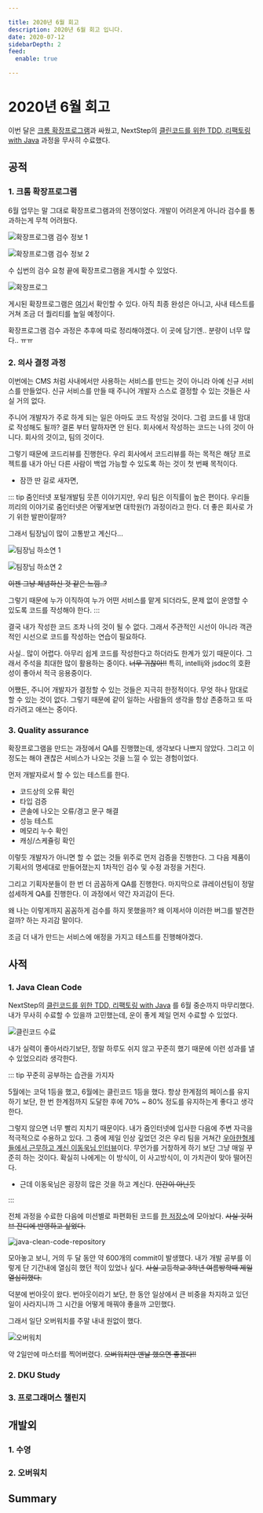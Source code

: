 ```yaml
---

title: 2020년 6월 회고
description: 2020년 6월 회고 입니다.
date: 2020-07-12
sidebarDepth: 2
feed:
  enable: true

---
```


# 2020년 6월 회고

이번 달은 [크롬 확장프로그램](https://chrome.google.com/webstore/detail/zum-newtab/bghgeookcfdmkoocalbclnhofnenmhlf?hl=ko&authuser=2)과 싸웠고,
NextStep의 [클린코드를 위한 TDD, 리팩토링 with Java](https://edu.nextstep.camp/c/8fWRxNWU) 과정을 무사히 수료했다.

## 공적

### 1. 크롬 확장프로그램

6월 업무는 말 그대로 확장프로그램과의 전쟁이었다. 개발이 어려운게 아니라 검수를 통과하는게 무척 어려웠다.

![확장프로그램 검수 정보 1](https://user-images.githubusercontent.com/18749057/86334105-bb778300-bc87-11ea-804c-1abf82170b6b.png)

![확장프로그램 검수 정보 2](https://user-images.githubusercontent.com/18749057/86334283-fd082e00-bc87-11ea-9732-5f348891ec76.png)

수 십번의 검수 요청 끝에 확장프로그램을 게시할 수 있었다.

![확장프로그](https://user-images.githubusercontent.com/18749057/86334687-83bd0b00-bc88-11ea-94c6-33f6971a01c7.png)

게시된 확장프로그램은 [여기](https://chrome.google.com/webstore/detail/zum-newtab/bghgeookcfdmkoocalbclnhofnenmhlf?hl=ko&authuser=2)서 확인할 수 있다. 아직 최종 완성은 아니고, 사내 테스트를 거쳐 조금 더 퀄리티를 높일 예정이다.

확장프로그램 검수 과정은 추후에 따로 정리해야겠다. 이 곳에 담기엔.. 분량이 너무 많다.. ㅠㅠ

### 2. 의사 결정 과정

이번에는 CMS 처럼 사내에서만 사용하는 서비스를 만드는 것이 아니라 아예 신규 서비스를 만들었다.
신규 서비스를 만들 때 주니어 개발자 스스로 결정할 수 있는 것들은 사실 거의 없다.

주니어 개발자가 주로 하게 되는 일은 아마도 코드 작성일 것이다.
그럼 코드를 내 맘대로 작성해도 될까? 결론 부터 말하자면 안 된다.
회사에서 작성하는 코드는 나의 것이 아니다. 회사의 것이고, 팀의 것이다.

그렇기 때문에 코드리뷰를 진행한다.
우리 회사에서 코드리뷰를 하는 목적은 해당 프로젝트를 내가 아닌 다른 사람이 백업 가능할 수 있도록 하는 것이 첫 번째 목적이다.

* 잠깐 딴 길로 새자면,

::: tip 줌인터넷 포털개발팀
웃픈 이야기지만, 우리 팀은 이직률이 높은 편이다.
우리들 끼리의 이야기로 줌인터넷은 어떻게보면 대학원(?) 과정이라고 한다.
더 좋은 회사로 가기 위한 발판이랄까?

그래서 팀장님이 많이 고통받고 계신다...

![팀장님 하소연 1](https://user-images.githubusercontent.com/18749057/87239420-fc228980-c449-11ea-9441-e80ae62393b6.png)

![팀장님 하소연 2](https://user-images.githubusercontent.com/18749057/87239366-4ce5b280-c449-11ea-9421-79231c4310e7.png)

~~이젠 그냥 체념하신 것 같은 느낌..?~~ 

그렇기 때문에 누가 이직하여 누가 어떤 서비스를 맡게 되더라도, 문제 없이 운영할 수 있도록 코드를 작성해야 한다.
:::

결국 내가 작성한 코드 조차 나의 것이 될 수 없다.
그래서 주관적인 시선이 아니라 객관적인 시선으로 코드를 작성하는 연습이 필요하다.

사실.. 많이 어렵다. 아무리 쉽게 코드를 작성한다고 하더라도 한계가 있기 때문이다.
그래서 주석을 최대한 많이 활용하는 중이다. ~~너무 귀찮아!!~~
특히, intellij와 jsdoc의 호환성이 좋아서 적극 응용중이다.

어쨌든, 주니어 개발자가 결정할 수 있는 것들은 지극히 한정적이다.
무엇 하나 맘대로 할 수 있는 것이 없다. 그렇기 때문에 같이 일하는 사람들의 생각을 항상 존중하고 또 따라가려고 애쓰는 중이다.

### 3. Quality assurance

확장프로그램을 만드는 과정에서 QA를 진행했는데, 생각보다 나쁘지 않았다.
그리고 이 정도는 해야 괜찮은 서비스가 나오는 것을 느낄 수 있는 경험이었다.

먼저 개발자로서 할 수 있는 테스트를 한다.

- 코드상의 오류 확인
- 타입 검증
- 콘솔에 나오는 오류/경고 문구 해결
- 성능 테스트
- 메모리 누수 확인
- 캐싱/스케쥴링 확인

이렇듯 개발자가 아니면 할 수 없는 것들 위주로 먼저 검증을 진행한다.
그 다음 제품이 기획서의 명세대로 만들어졌는지 1차적인 검수 및 수정 과정을 거친다. 

그리고 기획자분들이 한 번 더 곰꼼하게 QA를 진행한다. 마지막으로 큐레이션팀이 정말 섬세하게 QA를 진행한다. 이 과정에서 약간 자괴감이 든다.

왜 나는 이렇게까지 꼼꼼하게 검수를 하지 못했을까? 왜 이제서야 이러한 버그를 발견한걸까? 하는 자괴감 말이다.

조금 더 내가 만드는 서비스에 애정을 가지고 테스트를 진행해야겠다.

## 사적

### 1. Java Clean Code

NextStep의 [클린코드를 위한 TDD, 리팩토링 with Java](https://edu.nextstep.camp/c/8fWRxNWU) 를 6월 중순까지 마무리했다.
내가 무사히 수료할 수 있을까 고민했는데, 운이 좋게 제일 먼저 수료할 수 있었다.

![클린코드 수료](https://user-images.githubusercontent.com/18749057/87239161-d778e280-c446-11ea-808f-2f3e2d8966e4.png)

내가 실력이 좋아서라기보단, 정말 하루도 쉬지 않고 꾸준히 했기 때문에 이런 성과를 낼 수 있었으리라 생각한다.

::: tip 꾸준히 공부하는 습관을 가지자

5월에는 코덕 1등을 했고, 6월에는 클린코드 1등을 했다.
항상 한계점의 페이스를 유지하기 보단, 한 번 한계점까지 도달한 후에 70% ~ 80% 정도를 유지하는게 좋다고 생각한다.

그렇지 않으면 너무 빨리 지치기 때문이다. 내가 줌인터넷에 입사한 다음에 주변 자극을 적극적으로 수용하고 있다.
그 중에 제일 인상 깊었던 것은 우리 팀을 거쳐간 [우아한형제들에서 근무하고 계신 이동욱님 인터뷰](https://www.youtube.com/watch?v=V9AGvwPmnZU&t=174s)이다.
무언가를 거창하게 하기 보단 그냥 매일 꾸준히 하는 것이다. 확실히 나에게는 이 방식이, 이 사고방식이, 이 가치관이 맞아 떨어진다. 

* 근데 이동욱님은 굉장히 많은 것을 하고 계신다. ~~인간이 아닌듯~~

:::

전체 과정을 수료한 다음에 미션별로 파편화된 코드를 [한 저장소](https://github.com/junilhwang/java-clean-code)에 모아놨다. ~~사실 깃허브 잔디에 반영하고 싶었다.~~

![java-clean-code-repository](https://user-images.githubusercontent.com/18749057/87239173-f5464780-c446-11ea-9383-9ae7cfcc95d0.png)

모아놓고 보니, 거의 두 달 동안 약 600개의 commit이 발생했다. 내가 개발 공부를 이렇게 단 기간내에 열심히 했던 적이 있었나 싶다. ~~사실 고등학교 3학년 여름방학때 제일 열심히했다.~~

덕분에 번아웃이 왔다. 번아웃이라기 보단, 한 동안 일상에서 큰 비중을 차지하고 있던 일이 사라지니까 그 시간을 어떻게 매꿔야 좋을까 고민했다.

그래서 일단 오버워치를 주말 내내 원없이 했다. 

![오버워치](https://user-images.githubusercontent.com/18749057/87240018-8b32a000-c450-11ea-91ea-1fcd41ecbd76.jpeg)

약 2일만에 마스터를 찍어버렸다. ~~오버워치만 맨날 했으면 좋겠다!!~~


  

### 2. DKU Study

### 3. 프로그래머스 챌린지

## 개발외

### 1. 수영

### 2. 오버워치

## Summary
